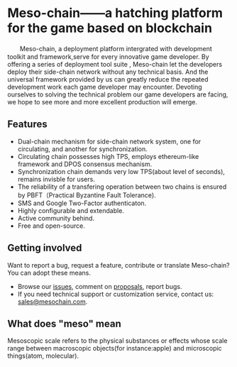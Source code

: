 # Meso-chain——a hatching platform for the game based on blockchain    
　　Meso-chain, a deployment platform intergrated with development toolkit and framework,serve for every innovative game developer. By offering a series of deployment tool suite , Meso-chain let the developers deploy their side-chain network without any technical basis. And the universal framework provided by us can greatly reduce the repeated development work each game developer may encounter. Devoting ourselves to solving the technical problem our game developers are facing, we hope to see more and more excellent production will emerge.  

## Features
* Dual-chain mechanism for side-chain network system, one for circulating, and another for synchronization.
* Circulating chain possesses high TPS, employs ethereum-like framework and DPOS consensus mechanism.
* Synchronization chain demands very low TPS(about level of seconds), remains invisble for users.
* The reliability of a transfering operation between two chains is ensured by PBFT（Practical Byzantine Fault Tolerance).
* SMS and Google Two-Factor authenticaton.
* Highly configurable and extendable.
* Active community behind.
* Free and open-source.

## Getting involved
Want to report a bug, request a feature, contribute or translate Meso-chain? You can adopt these means.
* Browse our [issues](https://github.com/DOGiforthegame/Meso-chain/issues), comment on [proposals](https://github.com/DOGiforthegame/Meso-chain/pulls), report bugs.
* If you need technical support or customization service, contact us: sales@mesochain.com.

## What does "meso" mean
Mesoscopic scale refers to the physical substances or effects whose scale range between macroscopic objects(for instance:apple) and microscopic things(atom, molecular).

